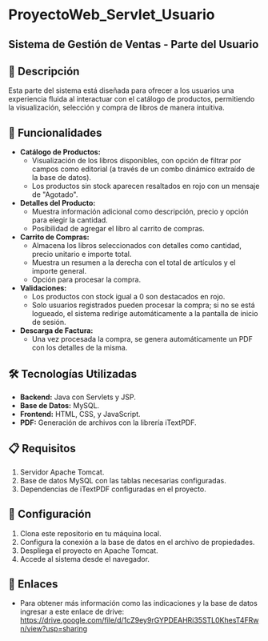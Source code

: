 # ProyectoWeb_Servlet_Usuario

## Sistema de Gestión de Ventas - Parte del Usuario

## 📝 Descripción
Esta parte del sistema está diseñada para ofrecer a los usuarios una experiencia fluida al interactuar con el catálogo de productos, permitiendo la visualización, selección y compra de libros de manera intuitiva.

## 🌟 Funcionalidades
- **Catálogo de Productos:**
  - Visualización de los libros disponibles, con opción de filtrar por campos como editorial (a través de un combo dinámico extraído de la base de datos).
  - Los productos sin stock aparecen resaltados en rojo con un mensaje de "Agotado".
- **Detalles del Producto:**
  - Muestra información adicional como descripción, precio y opción para elegir la cantidad.
  - Posibilidad de agregar el libro al carrito de compras.
- **Carrito de Compras:**
  - Almacena los libros seleccionados con detalles como cantidad, precio unitario e importe total.
  - Muestra un resumen a la derecha con el total de artículos y el importe general.
  - Opción para procesar la compra.
- **Validaciones:**
  - Los productos con stock igual a 0 son destacados en rojo.
  - Solo usuarios registrados pueden procesar la compra; si no se está logueado, el sistema redirige automáticamente a la pantalla de inicio de sesión.
- **Descarga de Factura:**
  - Una vez procesada la compra, se genera automáticamente un PDF con los detalles de la misma.

## 🛠️ Tecnologías Utilizadas
- **Backend:** Java con Servlets y JSP.
- **Base de Datos:** MySQL.
- **Frontend:** HTML, CSS, y JavaScript.
- **PDF:** Generación de archivos con la librería iTextPDF.

## 📋 Requisitos
1. Servidor Apache Tomcat.
3. Base de datos MySQL con las tablas necesarias configuradas.
4. Dependencias de iTextPDF configuradas en el proyecto.

## 🚀 Configuración
1. Clona este repositorio en tu máquina local.
2. Configura la conexión a la base de datos en el archivo de propiedades.
3. Despliega el proyecto en Apache Tomcat.
4. Accede al sistema desde el navegador.

## 🔗 Enlaces
- Para obtener más información como las indicaciones y la base de datos ingresar a este enlace de drive: https://drive.google.com/file/d/1cZ9ey9rGYPDEAHRi35STL0KhesT4FRwn/view?usp=sharing
